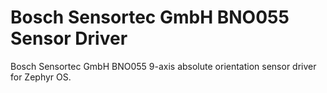 # Bosch Sensortec GmbH BNO055 Sensor Driver

Bosch Sensortec GmbH BNO055 9-axis absolute orientation sensor driver for Zephyr OS.
